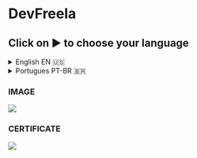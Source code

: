 # DevFreela

## Click on ► to choose your language

<details>
  <summary>English EN 🇺🇸
  </summary>


Welcome to **DevFreela**, a powerful and intuitive API designed to manage projects between clients and freelancers! This project was created to facilitate the connection between those who need services and those who can offer quality solutions.

---

##  About the Project

**DevFreela** is an API built with **ASP.NET Core** that allows:
- **Clients** create and manage projects.
- **Freelancers** apply for projects and track their progress.
- Efficient management of tasks, deadlines and deliveries.

This project was developed to review and apply fundamental API concepts, such as controllers, actions, endpoints, dependency injection, exception management and much more.

---

##  Technologies Used

- **Language**: C#
- **Framework**: ASP.NET Core
- **Main Features**:
  - Controllers and Actions to manage projects and users.
  - RESTful endpoints for CRUD operations.
  - Dependency injection to improve modularity and testability.
  - Exception management to ensure a user-friendly error experience.
  - File input configuration for uploading documents and images.

---

## How to Execute the Project

Follow the steps below to run **DevFreela** locally:

### Prerequisites

- [.NET SDK](https://dotnet.microsoft.com/download) installed (version 6.0 or higher).
- A code editor like [Visual Studio](https://visualstudio.microsoft.com/) or [VS Code](https://code.visualstudio.com/).

### Steps
1. Clone the repository:
   ```bash
   git clone https://github.com/LeanDevLima/DevFreela.git
   ```
2. Navigate to the project folder:
   ```bash
   cd DevFreela
   ```
3. Restore dependencies:
   ```bash
    dotnet restore
   ```
4. Run the project:
   ```bash
    dotnet run
   ```
5. Access the API in the browser or via tools like Postman or Insomnia:
    ```bash
    http://localhost:5000/api/projects
   ```

### Project Structure

- **Controllers**: Responsible for managing API requests and responses.
- **Models**: Represent system entities, such as projects, users and skills.
- **Services**: Business logic and application rules.
- **Middlewares**: Exception management and other global features.
- **Settings**: Dependency injection and file input settings.

### Main Features

- **Project Registration**: Clients can create new projects with title, description, deadline and budget.
- **Freelancer Application**: Freelancers can apply for available projects.
- **File Upload**: Attach documents and images to projects.
- **Exception Management**: Customized error handling to improve the user experience.
- **RESTful Endpoints**: CRUD operations for projects, users and skills.


---

## Contribution

Contributions are welcome! If you want to improve **DevFreela**, follow the steps below:
1. Fork the project.
2. Create a branch for your feature (`git checkout -b feature/nova-feature`).
3. Commit your changes (`git commit -m 'Adding new feature'`).
4. Push to the branch (`git push origin feature/nova-feature`).
5. Open a Pull Request.

---

## 👨‍💻 Authors

- **Leanderson** - Developer and API enthusiast. [Linkedin](https://www.linkedin.com/in/leanderson-dias-de-lima/?locale=en_US)

---

Made with ❤️ by **Leanderson**.

</details>


<details>
  <summary>Portugues PT-BR 🇧🇷 
  </summary>

Bem-vindo ao **DevFreela**, uma API poderosa e intuitiva desenvolvida para gerenciar projetos entre clientes e freelancers! Este projeto foi criado para facilitar a conexão entre quem precisa de serviços e quem pode oferecer soluções de qualidade.

---

##  Sobre o Projeto

O **DevFreela** é uma API construída com **ASP.NET Core** que permite:
- **Clientes** criarem e gerenciarem projetos.
- **Freelancers** se candidatarem a projetos e acompanharem seu progresso.
- Gerenciamento eficiente de tarefas, prazos e entregas.

Este projeto foi desenvolvido para revisar e aplicar conceitos fundamentais de APIs, como controllers, actions, endpoints, injeção de dependência, gerenciamento de exceções e muito mais.

---

##  Tecnologias Utilizadas

- **Linguagem**: C#
- **Framework**: ASP.NET Core
- **Principais Funcionalidades**:
  - Controllers e Actions para gerenciar projetos e usuários.
  - Endpoints RESTful para operações CRUD.
  - Injeção de dependência para melhorar a modularidade e testabilidade.
  - Gerenciamento de exceções para garantir uma experiência de erro amigável.
  - Configuração de entrada de arquivos para upload de documentos e imagens.

---

## Como Executar o Projeto

Siga os passos abaixo para rodar o **DevFreela** localmente:

### Pré-requisitos
- [.NET SDK](https://dotnet.microsoft.com/download) instalado (versão 6.0 ou superior).
- Um editor de código como [Visual Studio](https://visualstudio.microsoft.com/) ou [VS Code](https://code.visualstudio.com/).

### Passos
1. Clone o repositório:
   ```bash
   git clone https://github.com/LeanDevLima/DevFreela.git
   ```
2. Navegue até a pasta do projeto:
   ```bash
   cd DevFreela
   ```
3. Restaure as dependências:
   ```bash
    dotnet restore
   ```
4. Execute o projeto:
   ```bash
    dotnet run
   ```
5. Acesse a API no navegador ou via ferramentas como Postman ou Insomnia:
    ```bash
    http://localhost:5000/api/projects
   ```
### Estrutura do Projeto

- **Controllers**: Responsáveis por gerenciar as requisições e respostas da API.
- **Models**: Representam as entidades do sistema, como projetos, usuários e habilidades.
- **Services**: Lógica de negócio e regras de aplicação.
- **Middlewares**: Gerenciamento de exceções e outras funcionalidades globais.
- **Configurações**: Injeção de dependência e configurações de entrada de arquivos.

### Funcionalidades Principais

- **Cadastro de Projetos**: Clientes podem criar novos projetos com título, descrição, prazo e orçamento.
- **Candidatura de Freelancers**: Freelancers podem se candidatar a projetos disponíveis.
- **Upload de Arquivos**: Anexar documentos e imagens aos projetos.
- **Gerenciamento de Exceções**: Tratamento de erros personalizado para melhorar a experiência do usuário.
- **Endpoints RESTful**: Operações CRUD para projetos, usuários e habilidades.


---

## 🤝 Contribuição

Contribuições são bem-vindas! Se você quiser melhorar o **DevFreela**, siga os passos abaixo:
1. Faça um fork do projeto.
2. Crie uma branch para sua feature (`git checkout -b feature/nova-feature`).
3. Commit suas mudanças (`git commit -m 'Adicionando nova feature'`).
4. Push para a branch (`git push origin feature/nova-feature`).
5. Abra um Pull Request.

---

## 👨‍💻 Autores

- **Leanderson** - Desenvolvedor e entusiasta de APIs. [Linkedin](https://www.linkedin.com/in/leanderson-dias-de-lima/)

---

Feito com ❤️ por **Leanderson**.

</details>


### IMAGE

<img src="APIDOTNET.png">

### CERTIFICATE

<img src="Certificado REST APis com ASP.NET Core.png">

   